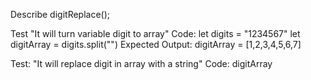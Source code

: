 Describe digitReplace();

Test "It will turn variable digit to array"
Code: let digits = "1234567"
let digitArray = digits.split("")
Expected Output: digitArray = [1,2,3,4,5,6,7]

Test: "It will replace digit in array with a string"
Code: digitArray